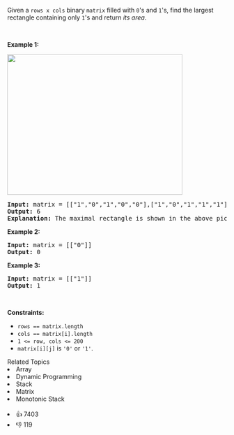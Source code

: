<p>Given a <code>rows x cols</code>&nbsp;binary <code>matrix</code> filled with <code>0</code>'s and <code>1</code>'s, find the largest rectangle containing only <code>1</code>'s and return <em>its area</em>.</p>

<p>&nbsp;</p> 
<p><strong>Example 1:</strong></p> 
<img alt="" src="https://assets.leetcode.com/uploads/2020/09/14/maximal.jpg" style="width: 402px; height: 322px;" /> 
<pre>
<strong>Input:</strong> matrix = [["1","0","1","0","0"],["1","0","1","1","1"],["1","1","1","1","1"],["1","0","0","1","0"]]
<strong>Output:</strong> 6
<strong>Explanation:</strong> The maximal rectangle is shown in the above picture.
</pre>

<p><strong>Example 2:</strong></p>

<pre>
<strong>Input:</strong> matrix = [["0"]]
<strong>Output:</strong> 0
</pre>

<p><strong>Example 3:</strong></p>

<pre>
<strong>Input:</strong> matrix = [["1"]]
<strong>Output:</strong> 1
</pre>

<p>&nbsp;</p> 
<p><strong>Constraints:</strong></p>

<ul> 
 <li><code>rows == matrix.length</code></li> 
 <li><code>cols == matrix[i].length</code></li> 
 <li><code>1 &lt;= row, cols &lt;= 200</code></li> 
 <li><code>matrix[i][j]</code> is <code>'0'</code> or <code>'1'</code>.</li> 
</ul>

<div><div>Related Topics</div><div><li>Array</li><li>Dynamic Programming</li><li>Stack</li><li>Matrix</li><li>Monotonic Stack</li></div></div><br><div><li>👍 7403</li><li>👎 119</li></div>
